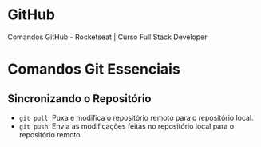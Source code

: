 # GitHub
 Comandos GitHub - Rocketseat | Curso Full Stack Developer
# Comandos Git Essenciais

## Sincronizando o Repositório

- `git pull`: Puxa e modifica o repositório remoto para o repositório local.
- `git push`: Envia as modificações feitas no repositório local para o repositório remoto.


 
